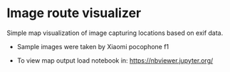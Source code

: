 # Image route visualizer
Simple map visualization of image capturing locations based on exif data.

* Sample images were taken by Xiaomi pocophone f1

* To view map output load notebook in: https://nbviewer.jupyter.org/
